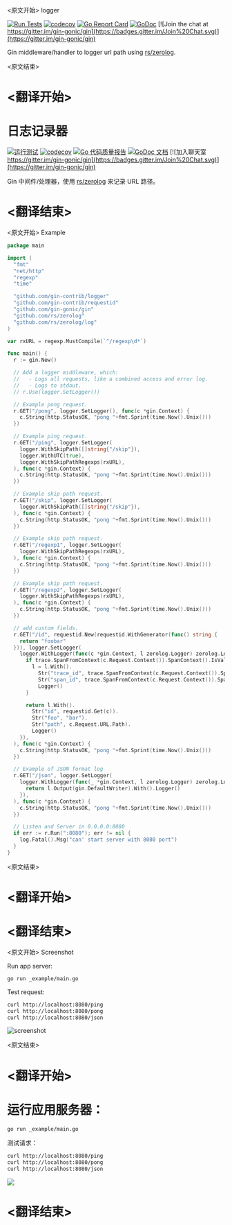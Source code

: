 
<原文开始>
logger

[![Run Tests](https://github.com/gin-contrib/logger/actions/workflows/go.yml/badge.svg?branch=master)](https://github.com/gin-contrib/logger/actions/workflows/go.yml)
[![codecov](https://codecov.io/gh/gin-contrib/logger/branch/master/graph/badge.svg)](https://codecov.io/gh/gin-contrib/logger)
[![Go Report Card](https://goreportcard.com/badge/github.com/gin-contrib/logger)](https://goreportcard.com/report/github.com/gin-contrib/logger)
[![GoDoc](https://godoc.org/github.com/gin-contrib/logger?status.svg)](https://godoc.org/github.com/gin-contrib/logger)
[![Join the chat at https://gitter.im/gin-gonic/gin](https://badges.gitter.im/Join%20Chat.svg)](https://gitter.im/gin-gonic/gin)

Gin middleware/handler to logger url path using [rs/zerolog](https://github.com/rs/zerolog).


<原文结束>

# <翻译开始>
# 日志记录器

[![运行测试](https://github.com/gin-contrib/logger/actions/workflows/go.yml/badge.svg?branch=master)](https://github.com/gin-contrib/logger/actions/workflows/go.yml)
[![codecov](https://codecov.io/gh/gin-contrib/logger/branch/master/graph/badge.svg)](https://codecov.io/gh/gin-contrib/logger)
[![Go 代码质量报告](https://goreportcard.com/badge/github.com/gin-contrib/logger)](https://goreportcard.com/report/github.com/gin-contrib/logger)
[![GoDoc 文档](https://godoc.org/github.com/gin-contrib/logger?status.svg)](https://godoc.org/github.com/gin-contrib/logger)
[![加入聊天室 https://gitter.im/gin-gonic/gin](https://badges.gitter.im/Join%20Chat.svg)](https://gitter.im/gin-gonic/gin)

Gin 中间件/处理器，使用 [rs/zerolog](https://github.com/rs/zerolog) 来记录 URL 路径。

# <翻译结束>


<原文开始>
Example

```go
package main

import (
  "fmt"
  "net/http"
  "regexp"
  "time"

  "github.com/gin-contrib/logger"
  "github.com/gin-contrib/requestid"
  "github.com/gin-gonic/gin"
  "github.com/rs/zerolog"
  "github.com/rs/zerolog/log"
)

var rxURL = regexp.MustCompile(`^/regexp\d*`)

func main() {
  r := gin.New()

  // Add a logger middleware, which:
  //   - Logs all requests, like a combined access and error log.
  //   - Logs to stdout.
  // r.Use(logger.SetLogger())

  // Example pong request.
  r.GET("/pong", logger.SetLogger(), func(c *gin.Context) {
    c.String(http.StatusOK, "pong "+fmt.Sprint(time.Now().Unix()))
  })

  // Example ping request.
  r.GET("/ping", logger.SetLogger(
    logger.WithSkipPath([]string{"/skip"}),
    logger.WithUTC(true),
    logger.WithSkipPathRegexps(rxURL),
  ), func(c *gin.Context) {
    c.String(http.StatusOK, "pong "+fmt.Sprint(time.Now().Unix()))
  })

  // Example skip path request.
  r.GET("/skip", logger.SetLogger(
    logger.WithSkipPath([]string{"/skip"}),
  ), func(c *gin.Context) {
    c.String(http.StatusOK, "pong "+fmt.Sprint(time.Now().Unix()))
  })

  // Example skip path request.
  r.GET("/regexp1", logger.SetLogger(
    logger.WithSkipPathRegexps(rxURL),
  ), func(c *gin.Context) {
    c.String(http.StatusOK, "pong "+fmt.Sprint(time.Now().Unix()))
  })

  // Example skip path request.
  r.GET("/regexp2", logger.SetLogger(
    logger.WithSkipPathRegexps(rxURL),
  ), func(c *gin.Context) {
    c.String(http.StatusOK, "pong "+fmt.Sprint(time.Now().Unix()))
  })

  // add custom fields.
  r.GET("/id", requestid.New(requestid.WithGenerator(func() string {
    return "foobar"
  })), logger.SetLogger(
    logger.WithLogger(func(c *gin.Context, l zerolog.Logger) zerolog.Logger {
      if trace.SpanFromContext(c.Request.Context()).SpanContext().IsValid() {
        l = l.With().
          Str("trace_id", trace.SpanFromContext(c.Request.Context()).SpanContext().TraceID().String()).
          Str("span_id", trace.SpanFromContext(c.Request.Context()).SpanContext().SpanID().String()).
          Logger()
      }

      return l.With().
        Str("id", requestid.Get(c)).
        Str("foo", "bar").
        Str("path", c.Request.URL.Path).
        Logger()
    }),
  ), func(c *gin.Context) {
    c.String(http.StatusOK, "pong "+fmt.Sprint(time.Now().Unix()))
  })

  // Example of JSON format log
  r.GET("/json", logger.SetLogger(
    logger.WithLogger(func(_ *gin.Context, l zerolog.Logger) zerolog.Logger {
      return l.Output(gin.DefaultWriter).With().Logger()
    }),
  ), func(c *gin.Context) {
    c.String(http.StatusOK, "pong "+fmt.Sprint(time.Now().Unix()))
  })

  // Listen and Server in 0.0.0.0:8080
  if err := r.Run(":8080"); err != nil {
    log.Fatal().Msg("can' start server with 8080 port")
  }
}
```


<原文结束>

# <翻译开始>
# 

# <翻译结束>


<原文开始>
Screenshot

Run app server:

```sh
go run _example/main.go
```

Test request:

```sh
curl http://localhost:8080/ping
curl http://localhost:8080/pong
curl http://localhost:8080/json
```

![screenshot](./images/screenshot.png)

<原文结束>

# <翻译开始>
# 运行应用服务器：

```sh
go run _example/main.go
```

测试请求：

```sh
curl http://localhost:8080/ping
curl http://localhost:8080/pong
curl http://localhost:8080/json
```

![](./images/screenshot.png)

# <翻译结束>

